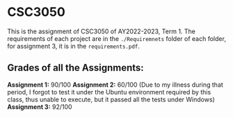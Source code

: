 # CSC3050
This is the assignment of CSC3050 of AY2022-2023, Term 1.
The requirements of each project are in the `./Requiremnets` folder of each folder, for assignment 3, it is in the `requirements.pdf`.
## Grades of all the Assignments:
**Assignment 1:** 90/100
**Assignment 2:** 60/100 (Due to my illness during that period, I forgot to test it under the Ubuntu environment required by this class, thus unable to execute, but it passed all the tests under Windows)
**Assignment 3:** 92/100
